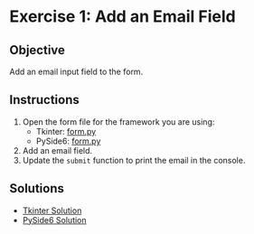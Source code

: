 # Exercise 1: Add an Email Field

## Objective

Add an email input field to the form.

## Instructions

1. Open the form file for the framework you are using:
   - Tkinter: [form.py](../../examples/tkinter/form.py)
   - PySide6: [form.py](../../examples/pyside6/form.py)
2. Add an email field.
3. Update the `submit` function to print the email in the console.

## Solutions

- [Tkinter Solution](./tkinter-solution.py)
- [PySide6 Solution](./pyside6-solution.py)